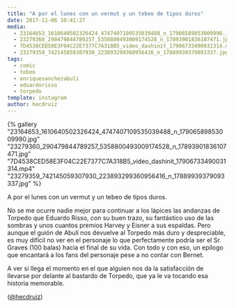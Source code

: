 ```yaml
---
title: "A por el lunes con un vermut y un tebeo de tipos duros"
date: 2017-11-06 10:41:27
media: 
  - 23164653_1610640502326424_4747407109535039488_n_17906589853009990.jpg
  - 23279360_290479844789257_5358800493009174528_n_17893901836107471.jpg
  - 7D4538CED58E3F04C22E7377C7A318B5_video_dashinit_17906733490031314.mp4
  - 23279359_742145059307930_223893299360956416_n_17889939379093337.jpg
tags: 
  - comic
  - tebeo
  - enriquesanchezabuli
  - eduardorisso
  - torpedo
template: instagram
author: hecdruiz
---
```


{% gallery "23164653_1610640502326424_4747407109535039488_n_17906589853009990.jpg" "23279360_290479844789257_5358800493009174528_n_17893901836107471.jpg" "7D4538CED58E3F04C22E7377C7A318B5_video_dashinit_17906733490031314.mp4" "23279359_742145059307930_223893299360956416_n_17889939379093337.jpg" %}

A por el lunes con un vermut y un tebeo de tipos duros.

No se me ocurre nadie mejor para continuar a los lápices las andanzas de Torpedo que Eduardo Risso, con su buen trazo, su fantástico uso de las sombras y unos cuantos premios Harvey y Eisner a sus espaldas. Pero aunque el guión de Abulí nos devuelve al Torpedo más duro y despreciable, es muy difícil no ver en el personaje lo que perfectamente podría ser el Sr. Graves (100 balas) hacia el final de su vida. Con todo y con eso, un epílogo que encantará a los fans del personaje pese a no contar con Bernet.

A ver si llega el momento en el que alguien nos da la satisfacción de llevarse por delante al bastardo de Torpedo, que ya le va tocando esa historia memorable.

([@hecdruiz](https://instagram.com/hecdruiz))
